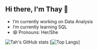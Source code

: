## Hi there, I'm Thay 👋

- I’m currently working on Data Analysis
- I’m currently learning SQL
- 😄 Pronouns: Her/She

![Tah's GitHub stats](https://github-readme-stats.vercel.app/api?username=tahvicentini&show_icons=true&theme=tokyonight)
[![Top Langs](https://github-readme-stats.vercel.app/api/top-langs/?username=tahvicentini)]
